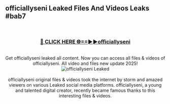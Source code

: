 ## officiallyseni Leaked Files And Videos Leaks #bab7
<br>
<div align="center">
<h3><a href="https://watchclip.my.id/officiallyseni" rel="nofollow">🔴 CLICK HERE 🌐==►►officiallyseni</a></h3>
<br>
Get officiallyseni leaked all content. Now you can access all files & videos of officiallyseni. All video and files new update 2025!
<br>
<a href="https://watchclip.my.id/officiallyseni" rel="nofollow" data-target="animated-image.originalLink"><img src="https://i.ibb.co.com/WyWwxjT/player-gif2.gif" alt="officiallyseni Leaked" style="max-width: 100%; display: inline-block;" data-target="animated-image.originalImage"></a>
<br><br>
officiallyseni original files & videos took the internet by storm and amazed viewers on various Leaked social media platforms. officiallyseni, a young and talented digital creator, recently became famous thanks to this interesting files & videos.
</div>
<br>
